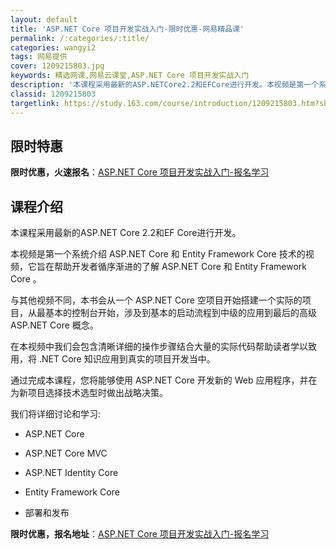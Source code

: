 ```yaml
---
layout: default
title: 'ASP.NET Core 项目开发实战入门-限时优惠-网易精品课'
permalink: /:categories/:title/
categories: wangyi2
tags: 网易提供
cover: 1209215803.jpg
keywords: 精选网课,网易云课堂,ASP.NET Core 项目开发实战入门
description: '本课程采用最新的ASP.NETCore2.2和EFCore进行开发。本视频是第一个系统介绍ASP.NETCore和Ent'
classid: 1209215803
targetlink: https://study.163.com/course/introduction/1209215803.htm?share=1&shareId=1025206652&utm_campaign=share&utm_medium=iphoneShare&utm_source=&utm_u=1025206652
---
```


## 限时特惠

**限时优惠，火速报名**：[ASP.NET Core 项目开发实战入门-报名学习](https://study.163.com/course/introduction/1209215803.htm?share=1&shareId=1025206652&utm_campaign=share&utm_medium=iphoneShare&utm_source=&utm_u=1025206652)

## 课程介绍

本课程采用最新的ASP.NET Core 2.2和EF Core进行开发。





本视频是第一个系统介绍 ASP.NET Core 和 Entity Framework Core 技术的视频，它旨在帮助开发者循序渐进的了解 ASP.NET Core 和 Entity Framework Core 。



与其他视频不同，本书会从一个 ASP.NET Core 空项目开始搭建一个实际的项目，从最基本的控制台开始，涉及到基本的启动流程到中级的应用到最后的高级 ASP.NET Core 概念。



在本视频中我们会包含清晰详细的操作步骤结合大量的实际代码帮助读者学以致用，将 .NET Core 知识应用到真实的项目开发当中。



通过完成本课程，您将能够使用 ASP.NET Core 开发新的 Web 应用程序，并在为新项目选择技术选型时做出战略决策。



我们将详细讨论和学习:

- ASP.NET Core

- ASP.NET Core MVC

- ASP.NET Identity Core

- Entity Framework Core

- 部署和发布

**限时优惠，报名地址**：[ASP.NET Core 项目开发实战入门-报名学习](https://study.163.com/course/introduction/1209215803.htm?share=1&shareId=1025206652&utm_campaign=share&utm_medium=iphoneShare&utm_source=&utm_u=1025206652)


